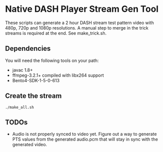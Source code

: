 Native DASH Player Stream Gen Tool
==================================

These scripts can generate a 2 hour DASH stream test pattern video with
480p, 720p and 1080p resolutions.  A manual step to merge in the trick
streams is required at the end. See make_trick.sh.

## Dependencies

You will need the following tools on your path:

* javac 1.8+
* ffmpeg-3.2.1+ compiled with libx264 support
* Bento4-SDK-1-5-0-613

## Create the stream

    ./make_all.sh

## TODOs

* Audio is not properly synced to video yet. Figure out a way to generate
  PTS values from the generated audio.pcm that will stay in sync with the
  generated video.
